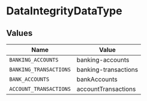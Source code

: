 # DataIntegrityDataType


## Values

| Name                   | Value                  |
| ---------------------- | ---------------------- |
| `BANKING_ACCOUNTS`     | banking-accounts       |
| `BANKING_TRANSACTIONS` | banking-transactions   |
| `BANK_ACCOUNTS`        | bankAccounts           |
| `ACCOUNT_TRANSACTIONS` | accountTransactions    |